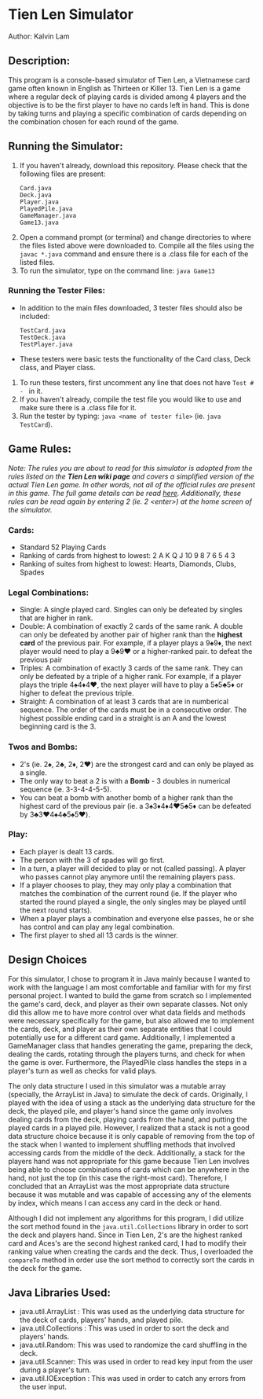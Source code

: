 # Tien Len Simulator
Author: Kalvin Lam

## Description:
This program is a console-based simulator of Tien Len, a Vietnamese card game often known in English as Thirteen or Killer 13.  Tien Len is a game where a regular deck of playing cards is divided among 4 players and the objective is to be the first player to have no cards left in hand. This is done by taking turns and playing a specific combination of cards depending on the combination chosen for each round of the game.
    
## Running the Simulator:
1. If you haven't already, download this repository. Please check that the following files are present:
    ```
    Card.java 
    Deck.java
    Player.java
    PlayedPile.java
    GameManager.java
    Game13.java
    ```
2. Open a command prompt (or terminal) and change directories to where the files listed above were downloaded to. Compile all the files using the `javac *.java` command and ensure there is a .class file for each of the listed files.
3. To run the simulator, type on the command line: `java Game13`

### Running the Tester Files:
- In addition to the main files downloaded, 3 tester files should also be included:
    ```
    TestCard.java
    TestDeck.java
    TestPlayer.java
    ```
- These testers were basic tests the functionality of the Card class, Deck class, and Player class.
1. To run these testers, first uncomment any line that does not have `Test # - ` in it.
2. If you haven't already, compile the test file you would like to use and make sure there is a .class file for it.
3. Run the tester by typing: `java <name of tester file>` (ie. `java TestCard`).
    
## Game Rules:
_Note: The rules you are about to read for this simulator is adopted from the rules listed on the **Tien Len wiki page** and covers a simplified version of the actual Tien Len game. In other words, not all of the official rules are present in this game. The full game details can be read [here](en.wikipedia.org/wiki/Tiến_lên). Additionally, these rules can be read again by entering 2 (ie. 2 \<enter>\) at the home screen of the simulator._
    
### Cards:
- Standard 52 Playing Cards
- Ranking of cards from highest to lowest: 2 A K Q J 10 9 8 7 6 5 4 3
- Ranking of suites from highest to lowest: Hearts, Diamonds, Clubs, Spades

### Legal Combinations:
- Single: A single played card. Singles can only be defeated by singles that are higher in rank.
- Double: A combination of exactly 2 cards of the same rank. A double can only be defeated by another pair of higher rank than the **highest card** of the previous pair. For example, if a player plays a 9:spades:9:diamonds:, the next player would need to play a 9:clubs:9:hearts: or a higher-ranked pair. to defeat the previous pair
- Triples: A combination of exactly 3 cards of the same rank. They can only be defeated by a triple of a higher rank. For example, if a player plays the triple 4:spades:4:diamonds:4:hearts:, the next player will have to play a 5:spades:5:clubs:5:diamonds: or higher to defeat the previous triple.
- Straight: A combination of at least 3 cards that are in numberical sequence. The order of the cards must be in a consecutive order. The highest possible ending card in a straight is an A and the lowest beginning card is the 3.

### Twos and Bombs:
- 2's (ie. 2:spades:, 2:clubs:, 2:diamonds:, 2:hearts:) are the strongest card and can only be played as a single.
- The only way to beat a 2 is with a **Bomb** - 3 doubles in numerical sequence (ie. 3-3-4-4-5-5).
- You can beat a bomb with another bomb of a higher rank than the highest card of the previous pair (ie. a 3:spades:3:diamonds:4:diamonds:4:hearts:5:clubs:5:diamonds: can be defeated by 3:clubs:3:hearts:4:spades:4:clubs:5:spades:5:hearts:).

### Play:
- Each player is dealt 13 cards.
- The person with the 3 of spades will go first.
- In a turn, a player will decided to play or not (called passing). A player who passes cannot play anymore until the remaining players pass.
- If a player chooses to play, they may only play a combination that matches the combination of the current round (ie. If the player who started the round played a single, the only singles may be played until the next round starts).
- When a player plays a combination and everyone else passes, he or she has control and can play any legal combination.
- The first player to shed all 13 cards is the winner.

## Design Choices
For this simulator, I chose to program it in Java mainly because I wanted to work with the language I am most comfortable and familiar with for my first personal project. I wanted to build the game from scratch so I implemented the game's card, deck, and player as their own separate classes. Not only did this allow me to have more control over what data fields and methods were necessary specifically for the game, but also allowed me to implement the cards, deck, and player as their own separate entities that I could potentially use for a different card game. Additionally, I implemented a GameManager class that handles generating the game, preparing the deck, dealing the cards, rotating through the players turns, and check for when the game is over. Furthermore, the PlayedPile class handles the steps in a player's turn as well as checks for valid plays.

The only data structure I used in this simulator was a mutable array (specially, the ArrayList in Java) to simulate the deck of cards. Originally, I played with the idea of using a stack as the underlying data structure for the deck, the played pile, and player's hand since the game only involves dealing cards from the deck, playing cards from the hand, and putting the played cards in a played pile. However, I realized that a stack is not a good data structure choice because it is only capable of removing from the top of the stack when I wanted to implement shuffling methods that involved accessing cards from the middle of the deck. Additionally, a stack for the players hand was not appropriate for this game because Tien Len involves being able to choose combinations of cards which can be anywhere in the hand, not just the top (in this case the right-most card). Therefore, I concluded that an ArrayList was the most appropriate data structure because it was mutable and was capable of accessing any of the elements by index, which means I can access any card in the deck or hand.

Although I did not implement any algorithms for this program, I did utilize the sort method found in the `java.util.Collections` library in order to sort the deck and players hand. Since in Tien Len, 2's are the highest ranked card and Aces's are the second highest ranked card, I had to modify their ranking value when creating the cards and the deck. Thus, I overloaded the `compareTo` method in order use the sort method to correctly sort the cards in the deck for the game.

## Java Libraries Used:
- java.util.ArrayList : This was used as the underlying data structure for the deck of cards, players' hands, and played pile.
- java.util.Collections : This was used in order to sort the deck and players' hands.
- java.util.Random: This was used to randomize the card shuffling in the deck.
- java.util.Scanner: This was used in order to read key input from the user during a player's turn.
- java.util.IOException : This was used in order to catch any errors from the user input.
